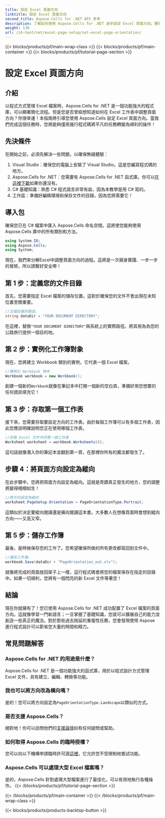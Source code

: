 ```yaml
---
title: 設定 Excel 頁面方向
linktitle: 設定 Excel 頁面方向
second_title: Aspose.Cells for .NET API 參考
description: 了解如何使用 Aspose.Cells for .NET 逐步設定 Excel 頁面方向。獲得優化結果。
weight: 130
url: /zh-hant/net/excel-page-setup/set-excel-page-orientation/
---
```


{{< blocks/products/pf/main-wrap-class >}}
{{< blocks/products/pf/main-container >}}
{{< blocks/products/pf/tutorial-page-section >}}

# 設定 Excel 頁面方向

## 介紹

以程式方式管理 Excel 檔案時，Aspose.Cells for .NET 是一個功能強大的程式庫，可以顯著簡化流程。但是您是否曾經想知道如何在 Excel 工作表中調整頁面方向？你很幸運！本指南將引導您使用 Aspose.Cells 設定 Excel 頁面方向。當我們完成這個任務時，您將能夠僅用幾行程式碼將平凡的任務轉變為順利的操作！

## 先決條件

在開始之前，必須先解決一些問題，以確保無縫體驗：

1. Visual Studio：確保您的電腦上安裝了 Visual Studio。這是您編寫程式碼的地方。
2.  Aspose.Cells for .NET：您需要有 Aspose.Cells for .NET 函式庫。你可以[在這裡下載](https://releases.aspose.com/cells/net/)如果你還沒有。
3. C# 基礎知識：熟悉 C# 程式語言非常有益，因為本教學是用 C# 寫的。
4. 工作區：準備好編碼環境和保存文件的目錄，因為您將需要它！

## 導入包

確保您已在 C# 檔案中匯入 Aspose.Cells 命名空間。這將使您能夠使用 Aspose.Cells 庫中的所有類別和方法。

```csharp
using System.IO;
using Aspose.Cells;
using System;
```

現在，我們來分解Excel中調整頁面方向的過程。這將是一次親身實踐、一步一步的冒險，所以請繫好安全帶！

## 第 1 步：定義您的文件目錄

首先，您需要指定 Excel 檔案的儲存位置。這對於確保您的文件不會出現在未知位置至關重要。

```csharp
//文檔目錄的路徑。
string dataDir = "YOUR DOCUMENT DIRECTORY";
```

在這裡，替換`"YOUR DOCUMENT DIRECTORY"`與系統上的實際路徑。將其視為為您的公路旅行提供一個目的地。

## 第 2 步：實例化工作簿對象

現在，您將建立 Workbook 類別的實例，它代表一個 Excel 檔案。

```csharp
//實例化 Workbook 物件
Workbook workbook = new Workbook();
```

創建一個新的`Workbook`就像在筆記本中打開一個新的空白頁，準備好用您想要的任何資訊填充它！

## 第 3 步：存取第一個工作表

接下來，您需要存取要設定方向的工作表。由於每個工作簿可以有多個工作表，因此您應該明確說明您正在使用哪個工作表。

```csharp
//存取 Excel 文件中的第一個工作表
Worksheet worksheet = workbook.Worksheets[0];
```

這句話就像潛入你的筆記本並翻到第一頁，在那裡你所有的魔法都發生了。

## 步驟 4：將頁面方向設定為縱向

在此步驟中，您將把頁面方向設定為縱向。這就是奇蹟真正發生的地方，您的調整將變得栩栩如生！

```csharp
//將方向設定為縱向
worksheet.PageSetup.Orientation = PageOrientationType.Portrait;
```

這類似於決定要縱向閱讀還是橫向閱讀這本書。大多數人在想像頁面時會想到縱向方向——又高又窄。

## 第 5 步：儲存工作簿

最後，是時候保存您的工作了。您希望確保所做的所有更改都寫回到文件中。

```csharp
//儲存工作簿。
workbook.Save(dataDir + "PageOrientation_out.xls");
```

就像將完成的頁面放回架子上一樣，這行程式碼會將您的檔案保存在指定的目錄中。如果一切順利，您將有一個閃亮的新 Excel 文件等著您！

## 結論

現在你就擁有了！您已使用 Aspose.Cells for .NET 成功配置了 Excel 檔案的頁面方向。這就像學習一門新語言；一旦掌握了基礎知識，您就可以擴展自己的能力並創造一些真正的魔法。對於那些過去拖延的重複性任務，您會發現使用 Aspose 進行程式設計可以節省您大量的時間和精力。

## 常見問題解答

### Aspose.Cells for .NET 的用途是什麼？
Aspose.Cells for .NET 是一個功能強大的函式庫，用於以程式設計方式管理 Excel 文件，具有建立、編輯、轉換等功能。

### 我也可以將方向改為橫向嗎？
是的！您可以將方向設定為`PageOrientationType.Landscape`以類似的方式。

### 是否支援 Aspose.Cells？
絕對地！你可以訪問他們的[支援論壇](https://forum.aspose.com/c/cells/9)如有任何疑問或幫助。

### 如何取得 Aspose.Cells 的臨時授權？
您可以向以下機構申請臨時許可證[這裡](https://purchase.aspose.com/temporary-license/)，它允許您不受限制地嘗試功能。

### Aspose.Cells 可以處理大型 Excel 檔案嗎？
是的，Aspose.Cells 針對處理大型檔案進行了最佳化，可以有效地執行各種操作。
{{< /blocks/products/pf/tutorial-page-section >}}

{{< /blocks/products/pf/main-container >}}
{{< /blocks/products/pf/main-wrap-class >}}

{{< blocks/products/products-backtop-button >}}
